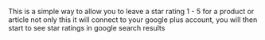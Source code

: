 This is a simple way to allow you to leave a star rating 1  - 5 for a product or article not only this it will connect to your google plus account, you will then start to see star ratings in google search results
